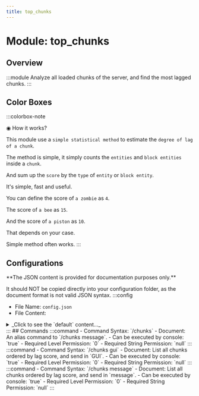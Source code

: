 ```yaml
---
title: top_chunks
---
```



# Module: top_chunks

## Overview
:::module
Analyze all loaded chunks of the server, and find the most lagged chunks.
:::
## Color Boxes

:::colorbox-note

◉ How it works?

This module use a `simple statistical method` to estimate the `degree of lag of a chunk`.

The method is simple, it simply counts the `entities` and `block entities` inside a `chunk`.

And sum up the `score` by the `type` of `entity` or `block entity`.



It's simple, fast and useful.

You can define the score of `a zombie` as `4`.

The score of `a bee` as `15`.

And the score of `a piston` as `10`.

That depends on your case.

Simple method often works.
:::

## Configurations
<Admonition type="warning" icon="" title="">
**The JSON content is provided for documentation purposes only.**

It should NOT be copied directly into your configuration folder, as the document format is not valid JSON syntax.
</Admonition>
:::config
- File Name: `config.json`
- File Content: 
<details>

<summary>_Click to see the `default` content..._</summary>

```json showLineNumbers title="config/fuji/modules/top_chunks/config.json"
{
  /* The amount of `top chunks` to list in `all chunks`. */
  "top": {
    "rows": 10,
    "columns": 10
  }
  /* The `max distance` to search `the nearest player` for a `chunk`. */,
  "distance_to_search_nearest_player": 128
  /* Should we hide the `location` of `chunk`. */,
  "hide_location": true
  /* Define the `type` to `score` map.
  
  The `type` is `translatable key`. */,
  "type2score": {
    "entity.minecraft.armor_stand": 10,
    "block.minecraft.jukebox": 35,
    "block.minecraft.beehive": 15,
    "entity.minecraft.falling_block": 10,
    "entity.minecraft.item": 10,
    "block.minecraft.beacon": 35,
    "entity.minecraft.zoglin": 8,
    "entity.minecraft.vindicator": 20,
    "entity.minecraft.villager": 25,
    "entity.minecraft.bee": 15,
    "block.minecraft.mob_spawner": 100,
    "entity.minecraft.endermite": 5,
    "entity.minecraft.chest_boat": 5,
    "block.minecraft.conduit": 40,
    "entity.minecraft.cow": 3,
    "block.minecraft.piston": 10,
    "block.minecraft.comparator": 5,
    "entity.minecraft.creeper": 3,
    "entity.minecraft.item_frame": 3,
    "entity.minecraft.skeleton": 2,
    "entity.minecraft.cat": 8,
    "entity.minecraft.glow_item_frame": 3,
    "entity.minecraft.player": 15,
    "block.minecraft.trapped_chest": 2,
    "entity.minecraft.zombie": 4,
    "block.minecraft.chest": 1,
    "block.minecraft.dispenser": 10,
    "block.minecraft.furnace": 3,
    "entity.minecraft.zombified_piglin": 5,
    "entity.minecraft.ravager": 80,
    "entity.minecraft.panda": 5,
    "entity.minecraft.tnt": 70,
    "entity.minecraft.chicken": 3,
    "entity.minecraft.piglin": 2,
    "entity.minecraft.spider": 2,
    "default": 1,
    "entity.minecraft.evoker": 20,
    "entity.minecraft.enderman": 4,
    "entity.minecraft.boat": 5,
    "block.minecraft.smoker": 3,
    "entity.minecraft.hopper_minecart": 20,
    "block.minecraft.hopper": 8,
    "entity.minecraft.pillager": 20,
    "entity.minecraft.mooshroom": 3,
    "entity.minecraft.zombie_villager": 8,
    "entity.minecraft.wither": 55,
    "block.minecraft.daylight_detector": 25,
    "block.minecraft.blast_furnace": 4,
    "entity.minecraft.guardian": 6,
    "block.minecraft.dropper": 10,
    "entity.minecraft.drowned": 2,
    "entity.minecraft.sheep": 5,
    "block.minecraft.barrel": 1,
    "entity.minecraft.vex": 20,
    "entity.minecraft.experience_orb": 3,
    "entity.minecraft.wolf": 8
  }
}
```
</details>
:::
## Commands
:::command
- Command Syntax: `/chunks`
- Document: An alias command to `/chunks message`.
- Can be executed by console: `true`
- Required Level Permission: `0`
- Required String Permission: `null`
:::
:::command
- Command Syntax: `/chunks gui`
- Document: List all chunks ordered by lag score, and send in `GUI`.
- Can be executed by console: `true`
- Required Level Permission: `0`
- Required String Permission: `null`
:::
:::command
- Command Syntax: `/chunks message`
- Document: List all chunks ordered by lag score, and send in `message`.
- Can be executed by console: `true`
- Required Level Permission: `0`
- Required String Permission: `null`
:::
